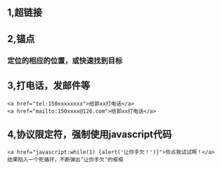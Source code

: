 ##  1,超链接
##  2,锚点
### 定位的相应的位置，或快速找到目标
##  3,打电话，发邮件等
    <a href="tel:150xxxxxxxx">给郭xx打电话</a>
    <a href="mailto:150xxxx@126.com">给郭xx打电话</a>
    
##  4,协议限定符，强制使用javascript代码
    <a href="javascript:while(1) {alert('让你手欠！')}">你点我试试啊！</a>
    结果陷入一个死循环，不断弹出’让你手欠‘的框框
